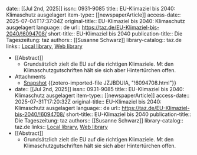 date:: [[Jul 2nd, 2025]]
issn:: 0931-9085
title:: EU-Klimaziel bis 2040: Klimaschutz ausgelagert
item-type:: [[newspaperArticle]]
access-date:: 2025-07-04T17:37:04Z
original-title:: EU-Klimaziel bis 2040: Klimaschutz ausgelagert
language:: de
url:: https://taz.de/EU-Klimaziel-bis-2040/!6094708/
short-title:: EU-Klimaziel bis 2040
publication-title:: Die Tageszeitung: taz
authors:: [[Susanne Schwarz]]
library-catalog:: taz.de
links:: [Local library](zotero://select/library/items/ZH28I7P9), [Web library](https://www.zotero.org/users/46463/items/ZH28I7P9)

- [[Abstract]]
	- Grundsätzlich zielt die EU auf die richtigen Klimaziele. Mt den Klimaschutzgutschriften hält sie sich aber Hintertürchen offen.
- Attachments
	- [Snapshot](https://taz.de/EU-Klimaziel-bis-2040/!6094708/) {{zotero-imported-file JZJBDUIA, "!6094708.html"}}
- date:: [[Jul 2nd, 2025]]
  issn:: 0931-9085
  title:: EU-Klimaziel bis 2040: Klimaschutz ausgelagert
  item-type:: [[newspaperArticle]]
  access-date:: 2025-07-31T17:20:32Z
  original-title:: EU-Klimaziel bis 2040: Klimaschutz ausgelagert
  language:: de
  url:: https://taz.de/EU-Klimaziel-bis-2040/!6094708/
  short-title:: EU-Klimaziel bis 2040
  publication-title:: Die Tageszeitung: taz
  authors:: [[Susanne Schwarz]]
  library-catalog:: taz.de
  links:: [Local library](zotero://select/library/items/5WEDMEPE), [Web library](https://www.zotero.org/users/46463/items/5WEDMEPE)
- [[Abstract]]
	- Grundsätzlich zielt die EU auf die richtigen Klimaziele. Mt den Klimaschutzgutschriften hält sie sich aber Hintertürchen offen.